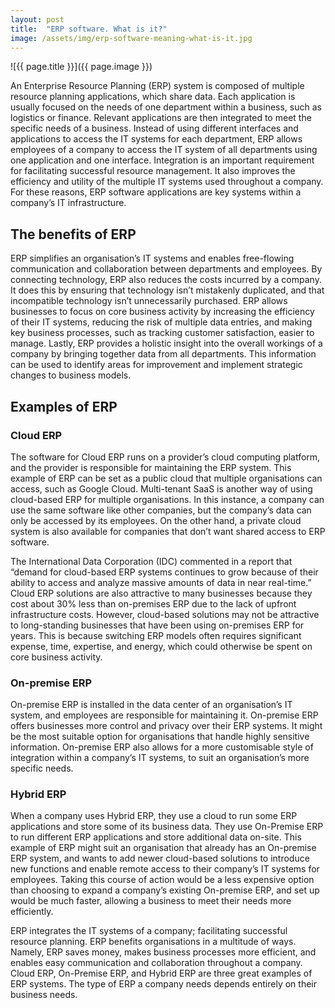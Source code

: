 ```yaml
---
layout: post
title:  "ERP software. What is it?"
image: /assets/img/erp-software-meaning-what-is-it.jpg
---
```


![{{ page.title }}]({{ page.image }})

An Enterprise Resource Planning (ERP) system is composed of multiple resource planning applications, which share data. Each application is usually focused on the needs of one department within a business, such as logistics or finance. Relevant applications are then integrated to meet the specific needs of a business. Instead of using different interfaces and applications to access the IT systems for each department, ERP allows employees of a company to access the IT system of all departments using one application and one interface. Integration is an important requirement for facilitating successful resource management. It also improves the efficiency and utility of the multiple IT systems used throughout a company. For these reasons, ERP software applications are key systems within a company’s IT infrastructure.

## The benefits of ERP
ERP simplifies an organisation’s IT systems and enables free-flowing communication and collaboration between departments and employees. By connecting technology, ERP also reduces the costs incurred by a company. It does this by ensuring that technology isn’t mistakenly duplicated, and that incompatible technology isn’t unnecessarily purchased. ERP allows businesses to focus on core business activity by increasing the efficiency of their IT systems, reducing the risk of multiple data entries, and making key business processes, such as tracking customer satisfaction, easier to manage. Lastly, ERP provides a holistic insight into the overall workings of a company by bringing together data from all departments. This information can be used to identify areas for improvement and implement strategic changes to business models.

## Examples of ERP
### Cloud ERP
The software for Cloud ERP runs on a provider’s cloud computing platform, and the provider is responsible for maintaining the ERP system. This example of ERP can be set as a public cloud that multiple organisations can access, such as Google Cloud. Multi-tenant SaaS is another way of using cloud-based ERP for multiple organisations. In this instance, a company can use the same software like other companies, but the company’s data can only be accessed by its employees. On the other hand, a private cloud system is also available for companies that don’t want shared access to ERP software.

The International Data Corporation (IDC) commented in a report that “demand for cloud-based ERP systems continues to grow because of their ability to access and analyze massive amounts of data in near real-time.” Cloud ERP solutions are also attractive to many businesses because they cost about 30% less than on-premises ERP due to the lack of upfront infrastructure costs. However, cloud-based solutions may not be attractive to long-standing businesses that have been using on-premises ERP for years. This is because switching ERP models often requires significant expense, time, expertise, and energy, which could otherwise be spent on core business activity.

### On-premise ERP
On-premise ERP is installed in the data center of an organisation’s IT system, and employees are responsible for maintaining it. On-premise ERP offers businesses more control and privacy over their ERP systems. It might be the most suitable option for organisations that handle highly sensitive information. On-premise ERP also allows for a more customisable style of integration within a company’s IT systems, to suit an organisation’s more specific needs.

### Hybrid ERP
When a company uses Hybrid ERP, they use a cloud to run some ERP applications and store some of its business data. They use On-Premise ERP to run different ERP applications and store additional data on-site. This example of ERP might suit an organisation that already has an On-premise ERP system, and wants to add newer cloud-based solutions to introduce new functions and enable remote access to their company’s IT systems for employees. Taking this course of action would be a less expensive option than choosing to expand a company’s existing On-premise ERP, and set up would be much faster, allowing a business to meet their needs more efficiently.

ERP integrates the IT systems of a company; facilitating successful resource planning. ERP benefits organisations in a multitude of ways. Namely, ERP saves money, makes business processes more efficient, and enables easy communication and collaboration throughout a company. Cloud ERP, On-Premise ERP, and Hybrid ERP are three great examples of ERP systems. The type of ERP a company needs depends entirely on their business needs.
